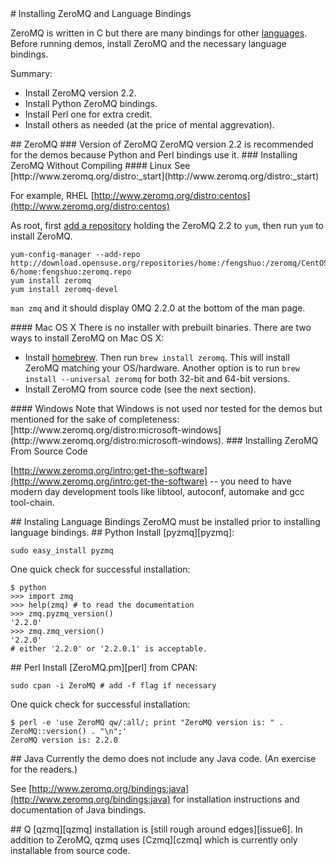<A name="toc1-1" title="Installing ZeroMQ and Language Bindings" />
# Installing ZeroMQ and Language Bindings

ZeroMQ is written in C but there are many bindings for other  [languages][languages]. Before running demos, install ZeroMQ and the necessary language bindings.

Summary:

* Install ZeroMQ version 2.2.
* Install Python ZeroMQ bindings.
* Install Perl one for extra credit.
* Install others as needed (at the price of mental aggrevation).

<A name="toc2-13" title="ZeroMQ" />
## ZeroMQ

<A name="toc3-16" title="Version of ZeroMQ" />
### Version of ZeroMQ
ZeroMQ version 2.2 is recommended for the demos because Python and Perl bindings use it.

<A name="toc3-20" title="Installing ZeroMQ Without Compiling" />
### Installing ZeroMQ Without Compiling
<A name="toc4-22" title="Linux" />
#### Linux
See [http://www.zeromq.org/distro:_start](http://www.zeromq.org/distro:_start)

For example, RHEL [http://www.zeromq.org/distro:centos](http://www.zeromq.org/distro:centos)

As root, first [add a repository][yum] holding the ZeroMQ 2.2 to `yum`, then run `yum` to install ZeroMQ.

    yum-config-manager --add-repo http://download.opensuse.org/repositories/home:/fengshuo:/zeromq/CentOS_CentOS-6/home:fengshuo:zeromq.repo
    yum install zeromq
    yum install zeromq-devel

`man zmq` and it should display 0MQ 2.2.0 at the bottom of the man page.

<A name="toc4-36" title="Mac OS X" />
#### Mac OS X
There is no installer with prebuilt binaries. There are two ways to install ZeroMQ on Mac OS X:

* Install [homebrew]. Then run `brew install zeromq`. This will install ZeroMQ matching your OS/hardware. Another option is to run `brew install --universal zeromq` for both 32-bit and 64-bit versions.
* Install ZeroMQ from source code (see the next section).

<A name="toc4-43" title="Windows" />
#### Windows
Note that Windows is not used nor tested for the demos but mentioned for the sake of completeness: [http://www.zeromq.org/distro:microsoft-windows](http://www.zeromq.org/distro:microsoft-windows). 

<A name="toc3-47" title="Installing ZeroMQ From Source Code" />
### Installing ZeroMQ From Source Code

[http://www.zeromq.org/intro:get-the-software](http://www.zeromq.org/intro:get-the-software) -- you need to have modern day development tools like  libtool, autoconf, automake and gcc tool-chain.

<A name="toc2-52" title="Instaling Language Bindings" />
## Instaling Language Bindings
ZeroMQ must be installed prior to installing language bindings.

<A name="toc2-56" title="Python" />
## Python
Install [pyzmq][pyzmq]:

    sudo easy_install pyzmq

One quick check for successful installation:

    $ python
    >>> import zmq
    >>> help(zmq) # to read the documentation
    >>> zmq.pyzmq_version()
    '2.2.0'
    >>> zmq.zmq_version()
    '2.2.0'
    # either '2.2.0' or '2.2.0.1' is acceptable.

<A name="toc2-73" title="Perl" />
## Perl
Install [ZeroMQ.pm][perl] from CPAN:

    sudo cpan -i ZeroMQ # add -f flag if necessary

One quick check for successful installation:

    $ perl -e 'use ZeroMQ qw/:all/; print "ZeroMQ version is: " . ZeroMQ::version() . "\n";'
    ZeroMQ version is: 2.2.0
    
<A name="toc2-84" title="Java" />
## Java
Currently the demo does not include any Java code. (An exercise for the readers.)

See [http://www.zeromq.org/bindings:java](http://www.zeromq.org/bindings:java) for installation instructions and documentation of Java bindings.

<A name="toc2-90" title="Q" />
## Q
[qzmq][qzmq] installation is [still rough around edges][issue6]. In addition to ZeroMQ, qzmq uses [Czmq][czmq] which is currently only installable from source code.


[qzmq]: https://github.com/jaeheum/qzmq
[issues]: https://github.com/jaeheum/qzmq/issues
[zeromq]: http://www.zeromq.org
[czmq]: http://czmq.zeromq.org
[q]: http://kx.com
[zguide]: http://zguide.zeromq.org
[gitdown]: https://github.com/imatix/gitdown
[broker]: http://zguide.zeromq.org/page:all#A-Request-Reply-Broker
[brokerless]: http://www.zeromq.org/whitepapers:brokerless
[mitm]: http://en.wikipedia.org/wiki/MiTM
[perl]: http://www.zeromq.org/bindings:perl
[pyzmq]: http://www.zeromq.org/bindings:python
[languages]: http://www.zeromq.org/bindings:_start
[gangnam]: http://www.youtube.com/watch?v=9bZkp7q19f0&feature=related
[homebrew]: http://mxcl.github.com/homebrew/
[issue6]: https://github.com/jaeheum/qzmq/issues/6
[yum]: https://access.redhat.com/knowledge/docs/en-US/Red_Hat_Enterprise_Linux/6/html/Deployment_Guide/sec-Managing_Yum_Repositories.html
